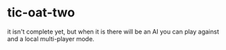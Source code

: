 # tic-oat-two

it isn't complete yet, but when it is there will be an AI you can play against and a local multi-player mode.
